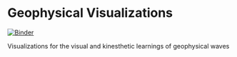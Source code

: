 # Geophysical Visualizations

[![Binder](https://mybinder.org/badge_logo.svg)](https://mybinder.org/v2/gh/rwegener2/geophysviz/HEAD)

Visualizations for the visual and kinesthetic learnings of geophysical waves
